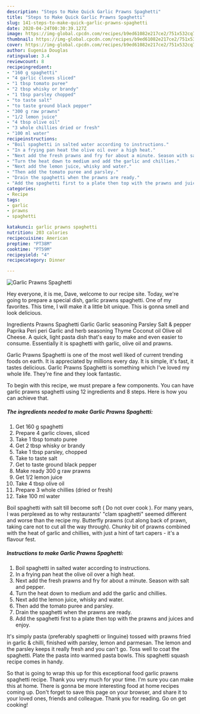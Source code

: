 ```yaml
---
description: "Steps to Make Quick Garlic Prawns Spaghetti"
title: "Steps to Make Quick Garlic Prawns Spaghetti"
slug: 141-steps-to-make-quick-garlic-prawns-spaghetti
date: 2020-04-24T00:30:39.127Z
image: https://img-global.cpcdn.com/recipes/b9ed61082e217ce2/751x532cq70/garlic-prawns-spaghetti-recipe-main-photo.jpg
thumbnail: https://img-global.cpcdn.com/recipes/b9ed61082e217ce2/751x532cq70/garlic-prawns-spaghetti-recipe-main-photo.jpg
cover: https://img-global.cpcdn.com/recipes/b9ed61082e217ce2/751x532cq70/garlic-prawns-spaghetti-recipe-main-photo.jpg
author: Eugenia Douglas
ratingvalue: 3.4
reviewcount: 8
recipeingredient:
- "160 g spaghetti"
- "4 garlic cloves sliced"
- "1 tbsp tomato puree"
- "2 tbsp whisky or brandy"
- "1 tbsp parsley chopped"
- "to taste salt"
- "to taste ground black pepper"
- "300 g raw prawns"
- "1/2 lemon juice"
- "4 tbsp olive oil"
- "3 whole chillies dried or fresh"
- "100 ml water"
recipeinstructions:
- "Boil spaghetti in salted water according to instructions."
- "In a frying pan heat the olive oil over a high heat."
- "Next add the fresh prawns and fry for about a minute. Season with salt and pepper."
- "Turn the heat down to medium and add the garlic and chillies."
- "Next add the lemon juice, whisky and water."
- "Then add the tomato puree and parsley."
- "Drain the spaghetti when the prawns are ready."
- "Add the spaghetti first to a plate then top with the prawns and juices and enjoy."
categories:
- Recipe
tags:
- garlic
- prawns
- spaghetti

katakunci: garlic prawns spaghetti 
nutrition: 203 calories
recipecuisine: American
preptime: "PT38M"
cooktime: "PT59M"
recipeyield: "4"
recipecategory: Dinner

---
```



![Garlic Prawns Spaghetti](https://img-global.cpcdn.com/recipes/b9ed61082e217ce2/751x532cq70/garlic-prawns-spaghetti-recipe-main-photo.jpg)

Hey everyone, it is me, Dave, welcome to our recipe site. Today, we're going to prepare a special dish, garlic prawns spaghetti. One of my favorites. This time, I will make it a little bit unique. This is gonna smell and look delicious.

Ingredients Prawns Spaghetti Garlic Garlic seasoning Parsley Salt &amp; pepper Paprika Peri peri Garlic and herb seasoning Thyme Coconut oil Olive oil Cheese. A quick, light pasta dish that&#39;s easy to make and even easier to consume. Essentially it is spaghetti with garlic, olive oil and prawns.

Garlic Prawns Spaghetti is one of the most well liked of current trending foods on earth. It is appreciated by millions every day. It is simple, it's fast, it tastes delicious. Garlic Prawns Spaghetti is something which I've loved my whole life. They're fine and they look fantastic.


To begin with this recipe, we must prepare a few components. You can have garlic prawns spaghetti using 12 ingredients and 8 steps. Here is how you can achieve that.

<!--inarticleads1-->

##### The ingredients needed to make Garlic Prawns Spaghetti:

1. Get 160 g spaghetti
1. Prepare 4 garlic cloves, sliced
1. Take 1 tbsp tomato puree
1. Get 2 tbsp whisky or brandy
1. Take 1 tbsp parsley, chopped
1. Take to taste salt
1. Get to taste ground black pepper
1. Make ready 300 g raw prawns
1. Get 1/2 lemon juice
1. Take 4 tbsp olive oil
1. Prepare 3 whole chillies (dried or fresh)
1. Take 100 ml water


Boil spaghetti with salt till become soft ( Do not over cook ). For many years, I was perplexed as to why restaurants&#39; &#34;clam spaghetti&#34; seemed different and worse than the recipe my. Butterfly prawns (cut along back of prawn, taking care not to cut all the way through). Chunky bit of prawns combined with the heat of garlic and chillies, with just a hint of tart capers - it&#39;s a flavour fest. 

<!--inarticleads2-->

##### Instructions to make Garlic Prawns Spaghetti:

1. Boil spaghetti in salted water according to instructions.
1. In a frying pan heat the olive oil over a high heat.
1. Next add the fresh prawns and fry for about a minute. Season with salt and pepper.
1. Turn the heat down to medium and add the garlic and chillies.
1. Next add the lemon juice, whisky and water.
1. Then add the tomato puree and parsley.
1. Drain the spaghetti when the prawns are ready.
1. Add the spaghetti first to a plate then top with the prawns and juices and enjoy.


It&#39;s simply pasta (preferably spaghetti or linguine) tossed with prawns fried in garlic &amp; chilli, finished with parsley, lemon and parmesan. The lemon and the parsley keeps it really fresh and you can&#39;t go. Toss well to coat the spaghetti. Plate the pasta into warmed pasta bowls. This spaghetti squash recipe comes in handy. 

So that is going to wrap this up for this exceptional food garlic prawns spaghetti recipe. Thank you very much for your time. I'm sure you can make this at home. There is gonna be more interesting food at home recipes coming up. Don't forget to save this page on your browser, and share it to your loved ones, friends and colleague. Thank you for reading. Go on get cooking!
